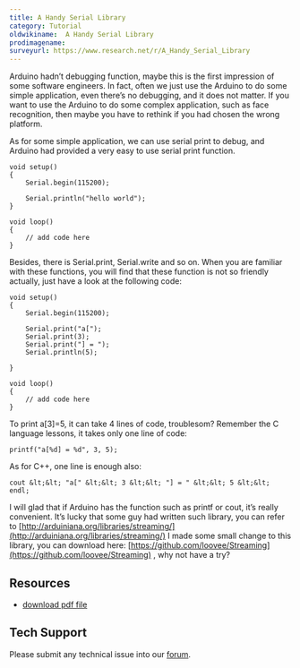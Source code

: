 ```yaml
---
title: A Handy Serial Library
category: Tutorial
oldwikiname:  A Handy Serial Library
prodimagename:
surveyurl: https://www.research.net/r/A_Handy_Serial_Library
---
```


Arduino hadn’t debugging function, maybe this is the first impression of some software engineers. In fact, often we just use the Arduino to do some simple application, even there’s no debugging, and it does not matter. If you want to use the Arduino to do some complex application, such as face recognition, then maybe you have to rethink if you had chosen the wrong platform.

As for some simple application, we can use serial print to debug, and Arduino had provided a very easy to use serial print function.
```
void setup()
{
    Serial.begin(115200);

    Serial.println("hello world");
}

void loop()
{
    // add code here
}
```
Besides, there is Serial.print, Serial.write and so on. When you are familiar with these functions, you will find that these function is not so friendly actually, just have a look at the following code:
```
void setup()
{
    Serial.begin(115200);

    Serial.print("a[");
    Serial.print(3);
    Serial.print("] = ");
    Serial.println(5);

}

void loop()
{
    // add code here
}
```

To print a[3]=5, it can take 4 lines of code, troublesom? Remember the C language lessons, it takes only one line of code:

```
printf("a[%d] = %d", 3, 5);
```

As for C++, one line is enough also:


```
cout &lt;&lt; "a[" &lt;&lt; 3 &lt;&lt; "] = " &lt;&lt; 5 &lt;&lt; endl;
```

I will glad that if Arduino has the function such as printf or cout, it’s really convenient. It’s lucky that some guy had written such library, you can refer to [http://arduiniana.org/libraries/streaming/](http://arduiniana.org/libraries/streaming/)
I made some small change to this library, you can download here: [https://github.com/loovee/Streaming](https://github.com/loovee/Streaming) , why not have a try?

##   Resources

- [download pdf file](https://github.com/SeeedDocument/A_Handy_Serial_Library/raw/master/res/A_handy_Serial_library.pdf)

## Tech Support
Please submit any technical issue into our [forum](http://forum.seeedstudio.com/). 